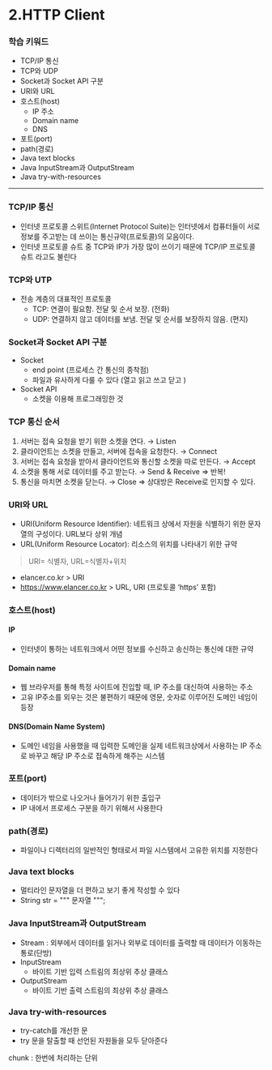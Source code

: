 # 2.HTTP Client

### 학습 키워드

* TCP/IP 통신
* TCP와 UDP
* Socket과 Socket API 구분
* URI와 URL
* 호스트(host)
  * IP 주소
  * Domain name
  * DNS
* 포트(port)
* path(경로)
* Java text blocks
* Java InputStream과 OutputStream
* Java try-with-resources



***



### TCP/IP 통신

* 인터넷 프로토콜 스위트(Internet Protocol Suite)는 인터넷에서 컴퓨터들이 서로 정보를 주고받는 데 쓰이는 통신규약(프로토콜)의 모음이다.&#x20;
* 인터넷 프로토콜 슈트 중 TCP와 IP가 가장 많이 쓰이기 때문에 TCP/IP 프로토콜 슈트 라고도 불린다



### TCP와 UTP

* 전송 계층의 대표적인 프로토콜
  * TCP: 연결이 필요함. 전달 및 순서 보장. (전화)
  * UDP: 연결하지 않고 데이터를 보냄. 전달 및 순서를 보장하지 않음. (편지)



### Socket과 Socket API 구분

* Socket
  * end point (프로세스 간 통신의 종착점)
  * 파일과 유사하게 다룰 수 있다 (열고 읽고 쓰고 닫고 )
* Socket API
  * 소켓을 이용해 프로그래밍한 것



### TCP 통신 순서

1. 서버는 접속 요청을 받기 위한 소켓을 연다. → Listen
2. 클라이언트는 소켓을 만들고, 서버에 접속을 요청한다. → Connect
3. 서버는 접속 요청을 받아서 클라이언트와 통신할 소켓을 따로 만든다. → Accept
4. 소켓을 통해 서로 데이터를 주고 받는다. → Send & Receive ⇒ 반복!
5. 통신을 마치면 소켓을 닫는다. → Close ⇒ 상대방은 Receive로 인지할 수 있다.



### URI와 URL

* URI(Uniform Resource Identifier): 네트워크 상에서 자원을 식별하기 위한 문자열의 구성이다. URL보다 상위 개념
* URL(Uniform Resource Locator): 리소스의 위치를 나타내기 위한 규약

> URI= 식별자, URL=식별자+위치

* elancer.co.kr > URI
* https://www.elancer.co.kr > URL, URI   (프로토콜 ‘https’ 포함)



### 호스트(host)

#### IP

* 인터넷이 통하는 네트워크에서 어떤 정보를 수신하고 송신하는 통신에 대한 규약

#### Domain name

* 웹 브라우저를 통해 특정 사이트에 진입할 때, IP 주소를 대신하여 사용하는 주소
* 고유 IP주소를 외우는 것은 불편하기 때문에 영문, 숫자로 이루어진 도메인 네임이 등장&#x20;

#### DNS(Domain Name System)

* 도메인 네임을 사용했을 때 입력한 도메인을 실제 네트워크상에서 사용하는 IP 주소로 바꾸고 해당 IP 주소로 접속하게 해주는 시스템



### 포트(port)

* 데이터가 밖으로 나오거나 들어가기 위한 출입구
* IP 내에서 프로세스 구분을 하기 위해서 사용한다

### path(경로)

* 파일이나 디렉터리의 일반적인 형태로서 파일 시스템에서 고유한 위치를 지정한다

### Java text blocks

* 멀티라인 문자열을 더 편하고 보기 좋게 작성할 수 있다
* String str = """ 문자열 """;

### Java InputStream과 OutputStream

* Stream : 외부에서 데이터를 읽거나 외부로 데이터를 출력할 때 데이터가 이동하는 통로(단방)
* InputStream
  * 바이트 기반 입력 스트림의 최상위 추상 클래스
* OutputStream
  * 바이트 기반 출력 스트림의 최상위 추상 클래스

### Java try-with-resources

* try-catch를 개선한 문
* try 문을 탈출할 때 선언된 자원들을 모두 닫아준다



chunk : 한번에 처리하는 단위&#x20;
